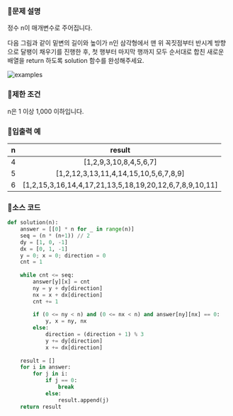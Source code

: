 ### 📌문제 설명

정수 n이 매개변수로 주어집니다. 

다음 그림과 같이 밑변의 길이와 높이가 n인 삼각형에서 맨 위 꼭짓점부터 반시계 방향으로 달팽이 채우기를 진행한 후, 첫 행부터 마지막 행까지 모두 순서대로 합친 새로운 배열을 return 하도록 solution 함수를 완성해주세요.

![examples](https://github.com/dnwls16071/TIL/assets/106802375/55b29c17-14f3-4695-b45b-d90c3219a00a)

### 📌제한 조건

n은 1 이상 1,000 이하입니다.

### 📌입출력 예

| n | result |
|:-----:|:-----:|
| 4 | [1,2,9,3,10,8,4,5,6,7] |
| 5 | [1,2,12,3,13,11,4,14,15,10,5,6,7,8,9] |
| 6 | [1,2,15,3,16,14,4,17,21,13,5,18,19,20,12,6,7,8,9,10,11] |

### 📌소스 코드

```python
def solution(n):
    answer = [[0] * n for _ in range(n)]
    seq = (n * (n+1)) // 2
    dy = [1, 0, -1]
    dx = [0, 1, -1]
    y = 0; x = 0; direction = 0
    cnt = 1
    
    while cnt <= seq:
        answer[y][x] = cnt
        ny = y + dy[direction]
        nx = x + dx[direction]
        cnt += 1
        
        if (0 <= ny < n) and (0 <= nx < n) and answer[ny][nx] == 0:
            y, x = ny, nx
        else:
            direction = (direction + 1) % 3
            y += dy[direction]
            x += dx[direction]
    
    result = []
    for i in answer:
        for j in i:
            if j == 0:
                break
            else:
                result.append(j)
    return result
```
